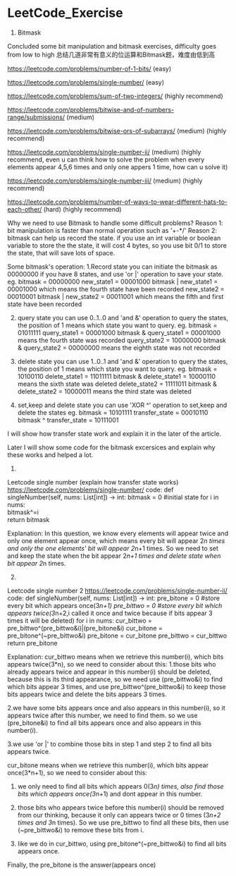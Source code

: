 # LeetCode_Exercise
1. Bitmask

Concluded some bit manipulation and bitmask exercises, difficulty goes from low to high
总结几道非常有意义的位运算和Bitmask题，难度由低到高


https://leetcode.com/problems/number-of-1-bits/ (easy)

https://leetcode.com/problems/single-number/ (easy)

https://leetcode.com/problems/sum-of-two-integers/ (highly recommend)

https://leetcode.com/problems/bitwise-and-of-numbers-range/submissions/ (medium)

https://leetcode.com/problems/bitwise-ors-of-subarrays/ (medium) (highly recommend)

https://leetcode.com/problems/single-number-ii/ (medium) (highly recommend, even u can think how to solve the problem when every elements appear 4,5,6 times and only one appers 1 time, how can u solve it)

https://leetcode.com/problems/single-number-iii/ (medium) (highly recommend)

https://leetcode.com/problems/number-of-ways-to-wear-different-hats-to-each-other/ (hard) (highly recommend)


Why we need to use Bitmask to handle some difficult problems?
Reason 1: bit manipulation is faster than normal operation such as '+-*/'
Reason 2: bitmask can help us record the state. if you use an int variable or boolean variable to store the the state, it will cost 4 bytes, so you use bit 0/1 to store the state, that will save lots of space.

Some bitmask's operation:
1.Record state
you can initiate the bitmask as 00000000 if you have 8 states, and use 'or |' operation to save your state.
eg.
bitmask = 00000000
new_state1 = 00001000
bitmask | new_state1 = 00001000 which means the fourth state have been recorded
new_state2 = 00010001
bitmask | new_state2 = 00011001 which means the fifth and first state have been recorded

2. query state
you can use 0..1..0 and 'and &' operation to query the states, the position of 1 means which state you want to query.
eg.
bitmask = 01011111
query_state1 = 00001000
bitmask & query_state1 = 00001000 means the fourth state was recorded
query_state2 = 10000000
bitmask & query_state2 = 00000000 means the eighth state was not recorded

3. delete state
you can use 1..0..1 and 'and &' operation to query the states, the position of 1 means which state you want to query.
eg.
bitmask = 10100110
delete_state1 = 11011111
bitmask & delete_state1 = 10000110 means the sixth state was deleted
delete_state2 = 11111011
bitmask & delete_state2 = 10000011 means the third state was deleted

4. set,keep and delete state
you can use 'XOR ^' operation to set,keep and delete the states
eg.
bitmask = 10101111
transfer_state = 00010110
bitmask ^ transfer_state = 10111001

I will show how transfer state work and explain it in the later of the article.


Later I will show some code for the bitmask excersices and explain why these works and helped a lot.

1.
Leetcode single number (explain how transfer state works)
https://leetcode.com/problems/single-number/
code:
  def singleNumber(self, nums: List[int]) -> int:
        bitmask = 0                  #initial state
        for i in nums:               
            bitmask^=i               
        return bitmask
          
Explanation:
In this question, we know every elements will appear twice and only one element appear once, which means every bit will appear 2*n times
and only the one elements' bit will appear 2*n+1 times. So we need to set and keep the state when the bit appear 2*n+1 times and delete
state when bit appear 2*n times.

2.
Leetcode single number 2
https://leetcode.com/problems/single-number-ii/
code:
  def singleNumber(self, nums: List[int]) -> int:
        pre_bitone = 0   #store every bit which appears once(3*n+1)
        pre_bittwo = 0   #store every bit which appears twice(3*n+2,i called it once and twice because if bits appear 3 times it will be deleted)
        for i in nums:
            cur_bittwo = pre_bittwo^(pre_bittwo&i)|(pre_bitone&i)
            cur_bitone = pre_bitone^(~pre_bittwo&i)
            pre_bitone = cur_bitone
            pre_bittwo = cur_bittwo
        return pre_bitone

Explanation:
cur_bittwo means when we retrieve this number(i), which bits appears twice(3*n), so we need to consider about this: 
1.those bits who already appears twice and appear in this number(i) should be deleted, because this is its third appearance, so we need use (pre_bittwo&i) to find which bits appear 3 times, and use pre_bittwo^(pre_bittwo&i) to keep those bits appears twice and delete the bits appears 3 times. 

2.we have some bits appears once and also appears in this number(i), so it appears twice after this number, we need to find them. so we use (pre_bitone&i) to find all bits appears once and also appears in this number(i). 

3.we use 'or |' to combine those bits in step 1 and step 2 to find all bits appears twice.

cur_bitone means when we retrieve this number(i), which bits appear once(3*n+1), so we need to consider about this:
1. we only need to find all bits which appears 0(3*n) times, also find those bits which appears once(3*n+1) and dont appear in this number. 

2. those bits who appears twice before this number(i) should be removed from our thinking, because it only can appears twice or 0 times
(3*n+2 times and 3*n times). So we use pre_bittwo to find all these bits, then use (~pre_bittwo&i) to remove these bits from i.

3. like we do in cur_bittwo, using pre_bitone^(~pre_bittwo&i) to find all bits appears once.

Finally, the pre_bitone is the answer(appears once)
